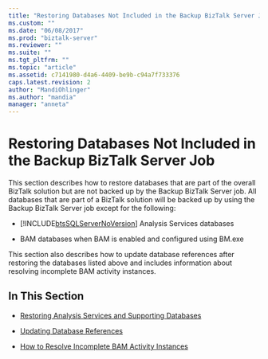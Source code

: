 ```yaml
---
title: "Restoring Databases Not Included in the Backup BizTalk Server Job | Microsoft Docs"
ms.custom: ""
ms.date: "06/08/2017"
ms.prod: "biztalk-server"
ms.reviewer: ""
ms.suite: ""
ms.tgt_pltfrm: ""
ms.topic: "article"
ms.assetid: c7141980-d4a6-4409-be9b-c94a7f733376
caps.latest.revision: 2
author: "MandiOhlinger"
ms.author: "mandia"
manager: "anneta"
---
```

# Restoring Databases Not Included in the Backup BizTalk Server Job
This section describes how to restore databases that are part of the overall BizTalk solution but are not backed up by the Backup BizTalk Server job. All databases that are part of a BizTalk solution will be backed up by using the Backup BizTalk Server job except for the following:  
  
-   [!INCLUDE[btsSQLServerNoVersion](../includes/btssqlservernoversion-md.md)] Analysis Services databases  
  
-   BAM databases when BAM is enabled and configured using BM.exe  
  
 This section also describes how to update database references after restoring the databases listed above and includes information about resolving incomplete BAM activity instances.  
  
## In This Section  
  
-   [Restoring Analysis Services and Supporting Databases](../technical-guides/restoring-analysis-services-and-supporting-databases.md)  
  
-   [Updating Database References](../technical-guides/updating-database-references.md)  
  
-   [How to Resolve Incomplete BAM Activity Instances](../technical-guides/how-to-resolve-incomplete-bam-activity-instances.md)